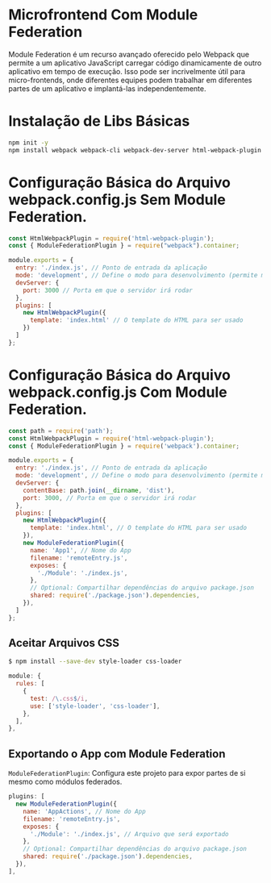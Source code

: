 # Microfrontend Com Module Federation

Module Federation é um recurso avançado oferecido pelo Webpack que permite a um aplicativo JavaScript carregar código dinamicamente de outro aplicativo em tempo de execução. Isso pode ser incrivelmente útil para micro-frontends, onde diferentes equipes podem trabalhar em diferentes partes de um aplicativo e implantá-las independentemente.

# Instalação de Libs Básicas

```sh
npm init -y
npm install webpack webpack-cli webpack-dev-server html-webpack-plugin --save-dev
```

# Configuração Básica do Arquivo webpack.config.js Sem Module Federation.

```js
const HtmlWebpackPlugin = require('html-webpack-plugin');
const { ModuleFederationPlugin } = require("webpack").container;

module.exports = {
  entry: './index.js', // Ponto de entrada da aplicação
  mode: 'development', // Define o modo para desenvolvimento (permite melhor debug)
  devServer: {
    port: 3000 // Porta em que o servidor irá rodar
  },
  plugins: [
    new HtmlWebpackPlugin({
      template: 'index.html' // O template do HTML para ser usado
    })
  ]
};
```

# Configuração Básica do Arquivo webpack.config.js Com Module Federation.

```js
const path = require('path');
const HtmlWebpackPlugin = require('html-webpack-plugin');
const { ModuleFederationPlugin } = require('webpack').container;

module.exports = {
  entry: './index.js', // Ponto de entrada da aplicação
  mode: 'development', // Define o modo para desenvolvimento (permite melhor debug)
  devServer: {
    contentBase: path.join(__dirname, 'dist'),
    port: 3000, // Porta em que o servidor irá rodar
  },
  plugins: [
    new HtmlWebpackPlugin({
      template: 'index.html', // O template do HTML para ser usado
    }),
    new ModuleFederationPlugin({
      name: 'App1', // Nome do App
      filename: 'remoteEntry.js',
      exposes: {
        './Module': './index.js',
      },
      // Optional: Compartilhar dependências do arquivo package.json
      shared: require('./package.json').dependencies,
    }),
  ]
};
```

## Aceitar Arquivos CSS

```sh
$ npm install --save-dev style-loader css-loader
```

```js
module: {
  rules: [
    {
      test: /\.css$/i,
      use: ['style-loader', 'css-loader'],
    },
  ],
},
```

## Exportando o App com Module Federation

`ModuleFederationPlugin`: Configura este projeto para expor partes de si mesmo como módulos federados.

```js
plugins: [
  new ModuleFederationPlugin({
    name: 'AppActions', // Nome do App
    filename: 'remoteEntry.js',
    exposes: {
      './Module': './index.js', // Arquivo que será exportado
    },
    // Optional: Compartilhar dependências do arquivo package.json
    shared: require('./package.json').dependencies,
  }),
],
```